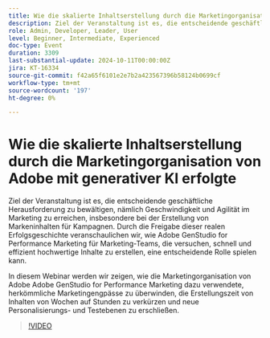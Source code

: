 ```yaml
---
title: Wie die skalierte Inhaltserstellung durch die Marketingorganisation von Adobe mit generativer KI erfolgte
description: Ziel der Veranstaltung ist es, die entscheidende geschäftliche Herausforderung zu bewältigen, nämlich Geschwindigkeit und Agilität im Marketing zu erreichen, insbesondere bei der Erstellung von Markeninhalten für Kampagnen. Durch die Freigabe dieser realen Erfolgsgeschichte veranschaulichen wir, wie Adobe GenStudio for Performance Marketing für Marketingteams eine entscheidende Rolle spielen kann, die darauf abzielen, schnell und effizient hochwertige Inhalte zu erstellen. In diesem Webinar werden wir zeigen, wie die Marketingorganisation von Adobe Adobe GenStudio for Performance Marketing dazu verwendete, herkömmliche Marketingengpässe zu überwinden, die Erstellungszeit von Inhalten von Wochen auf Stunden zu verkürzen und neue Personalisierungs- und Teststufen zu erschließen.
role: Admin, Developer, Leader, User
level: Beginner, Intermediate, Experienced
doc-type: Event
duration: 3309
last-substantial-update: 2024-10-11T00:00:00Z
jira: KT-16334
source-git-commit: f42a65f6101e2e7b2a423567396b58124b0699cf
workflow-type: tm+mt
source-wordcount: '197'
ht-degree: 0%

---
```



# Wie die skalierte Inhaltserstellung durch die Marketingorganisation von Adobe mit generativer KI erfolgte

Ziel der Veranstaltung ist es, die entscheidende geschäftliche Herausforderung zu bewältigen, nämlich Geschwindigkeit und Agilität im Marketing zu erreichen, insbesondere bei der Erstellung von Markeninhalten für Kampagnen. Durch die Freigabe dieser realen Erfolgsgeschichte veranschaulichen wir, wie Adobe GenStudio for Performance Marketing für Marketing-Teams, die versuchen, schnell und effizient hochwertige Inhalte zu erstellen, eine entscheidende Rolle spielen kann.

In diesem Webinar werden wir zeigen, wie die Marketingorganisation von Adobe Adobe GenStudio for Performance Marketing dazu verwendete, herkömmliche Marketingengpässe zu überwinden, die Erstellungszeit von Inhalten von Wochen auf Stunden zu verkürzen und neue Personalisierungs- und Testebenen zu erschließen.

>[!VIDEO](https://video.tv.adobe.com/v/3435049/?learn=on)

